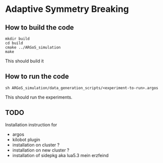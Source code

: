 # Adaptive Symmetry Breaking 

## How to build the code
```
mkdir build
cd build
cmake ../ARGoS_simulation
make 
```
This should build it 

## How to run the code

```
sh ARGoS_simulation/data_generation_scripts/<experiment-to-run>.argos
```

This should run the experiments.

## TODO 
Installation instruction for 
- argos
- kilobot plugin
- installation on cluster ?
- installation on new cluster ?
- installation of sidepkg aka lua5.3 mein erzfeind
